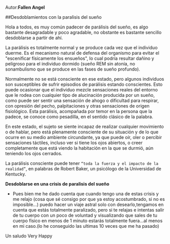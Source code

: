 Autor:**Fallen Angel**

##Desdoblamientos con la paralisis del sueño

Hola a todos, es muy común padecer de parálisis del sueño, es algo bastante desagradable y poco agradable, no obstante es bastante sencillo desdoblarse a partir de ahí.

La parálisis es totalmente normal y se produce cada vez que el individuo duerme. Es el mecanismo natural de defensa del organismo para evitar el "escenificar físicamente los ensueños", lo cual podría resultar dañino y peligroso para el individuo dormido (sueño REM sin atonía, no sonambulismo que se produce en las fases de sueño profundo).

Normalmente no se está consciente en ese estado, pero algunos individuos son susceptibles de sufrir episodios de parálisis estando conscientes. Esto puede ocasionar que el individuo mezcle sensaciones reales del entorno que le rodea con cualquier tipo de alucinación producida por un sueño, como puede ser sentir una sensación de ahogo o dificultad para respirar, con opresión del pecho, palpitaciones y otras sensaciones de origen fisiológico. Esta parálisis, acompañada por temor en la persona que la padece, se conoce como pesadilla, en el sentido clásico de la palabra.

En este estado, el sujeto se siente incapaz de realizar cualquier movimiento o de hablar, pero está plenamente consciente de su situación y de lo que ocurre en su medio ambiente circundante, ya que puede oír, oler o percibir sensaciones táctiles, incluso ver si tiene los ojos abiertos, o creer completamente que está viendo la habitación en la que se durmió, aún teniendo los ojos cerrados.

La parálisis consciente puede tener  `“toda la fuerza y el impacto de la realidad”`, en palabras de Robert Baker, un psicólogo de la Universidad de Kentucky.



**Desdoblarse en una crisis de paralisis del sueño**

 * Pues bien me he dado cuenta que cuando tengo una de estas crisis y me relajo (cosa que sé consigo por que ya estoy acostumbrado, si no es imposible...) puedo hacer un viaje astral solo con desearlo,tengamos en cuenta que estás totalmente paralizado, pero si te relajas e intentas salir de tu cuerpo con un poco de voluntad y visualizando que sales de tu cuerpo físico en menos de 1 minuto estarás totalmente fuera...al menos en mi caso.(lo he conseguido las ultimas 10 veces que me ha pasado)

Un saludo  Very Happy


